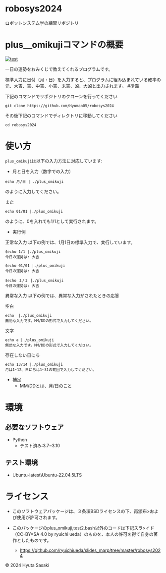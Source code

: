 # robosys2024

ロボットシステム学の練習リポジトリ

# plus＿omikujiコマンドの概要

[![test](https://github.com/Hyuman05/robosys2024/actions/workflows/test2.yml/badge.svg)](https://github.com/Hyuman05/robosys2024/actions/workflows/test2.yml)

一日の運勢をおみくじで教えてくれるプログラムです。

標準入力に日付（月・日）を入力すると、プログラムに組み込まれている確率の元、大吉、吉、中吉、小吉、末吉、凶、大凶と出力されます。
#準備

下記のコマンドでリポジトリのクローンを行ってください

```
git clone https://github.com/Hyuman05/robosys2024
```

その後下記のコマンドでディレクトリに移動してください

```
cd robosys2024
```

# 使い方

`plus_omikuji`は以下の入力方法に対応しています:

- 月と日を入力（数字での入力）
```
echo 月/日 | ./plus_omikuji
```

のように入力してください。


また

```
echo 01/01 |./plus_omikuji
```

のように、0を入れても1/1として実行されます。

- 実行例

正常な入力
以下の例では、1月1日の標準入力で、実行しています。

```
$echo 1/1 |./plus_omikuji
今日の運勢は: 大吉
```

```
$echo 01/01 |./plus_omikuji
今日の運勢は: 大吉
```

```
$echo １/１ |./plus_omikuji
今日の運勢は: 大吉
```

異常な入力
以下の例では、異常な入力がされたときの応答

空白
```
echo  |./plus_omikuji
無効な入力です。MM/DDの形式で入力してください。
```

文字
```
echo a |./plus_omikuji
無効な入力です。MM/DDの形式で入力してください。
```

存在しない日にち
```
echo 13/14 |./plus_omikuji
月は1~12、日にちは1~31の範囲で入力してください。
```
- 補足
  - MM/DDとは、月/日のこと
# 環境

## 必要なソフトウェア
- Python
    - テスト済み:3.7~3.10

## テスト環境
- Ubuntu-latest\Ubuntu-22.04.5LTS

# ライセンス
- このソフトウェアパッケージは、３条項BSDライセンスの下、再頒布>および使用が許可されます。

- このパッケージのplus_omikuji,test2.bash以外のコードは下記スラ>イド（CC-BY=SA 4.0 by ryuichi ueda）のものを、本人の許可を得て自身の著作としたものです。
  - https://github.com/ryuichiueda/slides_marp/tree/master/robosys2024

© 2024 Hyuta Sasaki
